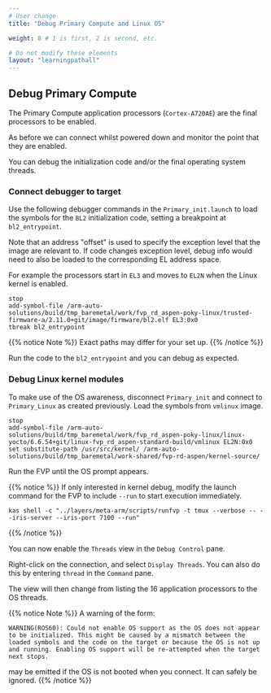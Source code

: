 ```yaml
---
# User change
title: "Debug Primary Compute and Linux OS"

weight: 8 # 1 is first, 2 is second, etc.

# Do not modify these elements
layout: "learningpathall"
---
```


## Debug Primary Compute

The Primary Compute application processors (`Cortex-A720AE`) are the final processors to be enabled.

As before we can connect whilst powered down and monitor the point that they are enabled.

You can debug the initialization code and/or the final operating system threads.

### Connect debugger to target

Use the following debugger commands in the `Primary_init.launch` to load the symbols for the `BL2` initialization code, setting a breakpoint at `bl2_entrypoint`.

Note that an address "offset" is used to specify the exception level that the image are relevant to. If code changes exception level, debug info would need to also be loaded to the corresponding EL address space.

For example the processors start in `EL3` and moves to `EL2N` when the Linux kernel is enabled.

``` text
stop
add-symbol-file /arm-auto-solutions/build/tmp_baremetal/work/fvp_rd_aspen-poky-linux/trusted-firmware-a/2.11.0+git/image/firmware/bl2.elf EL3:0x0
tbreak bl2_entrypoint
```
{{% notice Note %}}
Exact paths may differ for your set up.
{{% /notice %}}

Run the code to the `bl2_entrypoint` and you can debug as expected.

### Debug Linux kernel modules

To make use of the OS awareness, disconnect `Primary_init` and connect to `Primary_Linux` as created previously. Load the symbols from `vmlinux` image.

``` text
stop
add-symbol-file /arm-auto-solutions/build/tmp_baremetal/work/fvp_rd_aspen-poky-linux/linux-yocto/6.6.54+git/linux-fvp_rd_aspen-standard-build/vmlinux EL2N:0x0
set substitute-path /usr/src/kernel/ /arm-auto-solutions/build/tmp_baremetal/work-shared/fvp-rd-aspen/kernel-source/
```
Run the FVP until the OS prompt appears.

{{% notice %}}
If only interested in kernel debug, modify the launch command for the FVP to include `--run` to start execution immediately.

``` command
kas shell -c "../layers/meta-arm/scripts/runfvp -t tmux --verbose -- --iris-server --iris-port 7100 --run"
```
{{% /notice %}}

You can now enable the `Threads` view in the `Debug Control` pane.

Right-click on the connection, and select `Display Threads`. You can also do this by entering `thread` in the `Command` pane.

The view will then change from listing the 16 application processors to the OS threads.

{{% notice Note %}}
A warning of the form:
``` text
WARNING(ROS60): Could not enable OS support as the OS does not appear to be initialized. This might be caused by a mismatch between the loaded symbols and the code on the target or because the OS is not up and running. Enabling OS support will be re-attempted when the target next stops.
```
may be emitted if the OS is not booted when you connect. It can safely be ignored.
{{% /notice %}}
